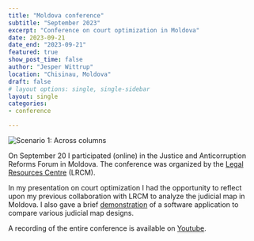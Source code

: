 ```yaml
---
title: "Moldova conference"
subtitle: "September 2023"
excerpt: "Conference on court optimization in Moldova"
date: 2023-09-21
date_end: "2023-09-21"
featured: true
show_post_time: false
author: "Jesper Wittrup"
location: "Chisinau, Moldova"
draft: false
# layout options: single, single-sidebar
layout: single
categories:
- conference

---
```


![Scenario 1: Across columns](/moldova.png)

On September 20 I participated (online) in the Justice and Anticorruption Reforms Forum in Moldova. The conference was organized by the [Legal Resources Centre](https://crjm.org/en/) (LRCM). 

In my presentation on court optimization I had the opportunity to reflect upon my previous collaboration with LRCM to analyze the judicial map in Moldova. I also gave a brief [demonstration](https://youtu.be/J9XjQZqc8HI) of a software application to compare various judicial map designs. 

A recording of the entire conference is available on [Youtube](https://www.youtube.com/watch?v=Pd7RMZTSAUY&t=2690s).
